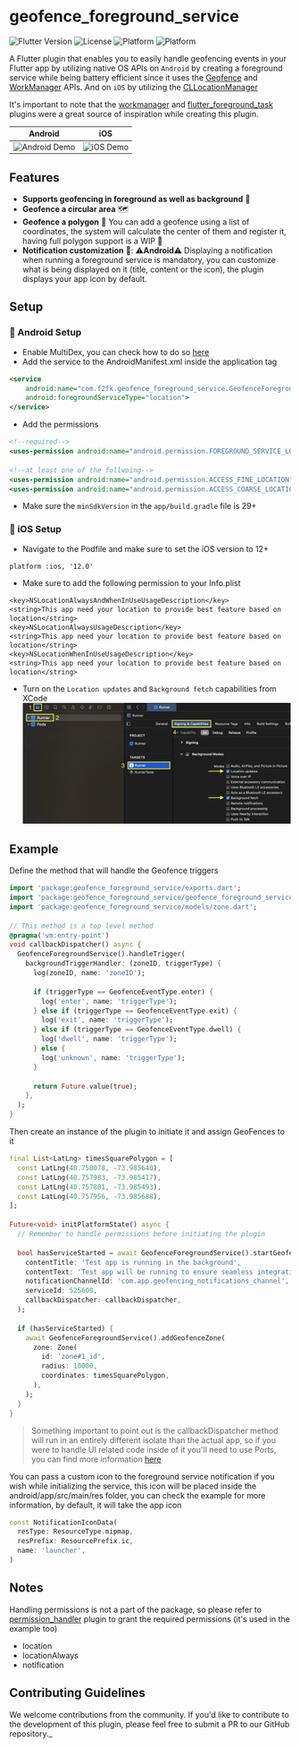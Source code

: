 # geofence_foreground_service

![Flutter Version](https://img.shields.io/badge/flutter-%3E%3D3.3.0-blue.svg)
![License](https://img.shields.io/badge/license-Apache%202.0-blue.svg)
![Platform](https://img.shields.io/badge/platform-android-lightgrey.svg)
![Platform](https://img.shields.io/badge/platform-ios-lightgrey.svg)

A Flutter plugin that enables you to easily handle geofencing events in your Flutter app by utilizing native OS APIs on `Android` by creating a foreground service while being battery efficient since it uses the [Geofence](https://developer.android.com/training/location/geofencing) and [WorkManager](https://developer.android.com/topic/libraries/architecture/workmanager) APIs. And on `iOS` by utilizing the [CLLocationManager](https://developer.apple.com/documentation/corelocation/cllocationmanager)

It's important to note that the [workmanager](https://pub.dev/packages/workmanager)
and [flutter_foreground_task](https://pub.dev/packages/flutter_foreground_task) plugins were a
great source of inspiration while creating this plugin.

Android|iOS
--|--
![Android Demo](https://github.com/Basel-525k/geofence_foreground_service/blob/main/assets/gifs/Geofencing_Android.gif)|![iOS Demo](https://github.com/Basel-525k/geofence_foreground_service/blob/main/assets/gifs/Geofencing_iOS.gif)

## Features

- **Supports geofencing in foreground as well as background** 💪
- **Geofence a circular area** 🗺️
- **Geofence a polygon** 🤯 You can add a geofence using a list of coordinates, the system will calculate the center of them and register it, having full polygon support is a WIP 🚧
- **Notification customization** 🔔: ⚠️**Android**⚠️ Displaying a notification when running a foreground service is mandatory, you can customize what is being displayed on it (title, content or the icon), the plugin displays your app icon by default.

## Setup

### 🔧 Android Setup

- Enable MultiDex, you can check how to do
  so [here](https://docs.flutter.dev/deployment/android#enabling-multidex-support)
- Add the service to the AndroidManifest.xml inside the application tag

```xml
<service 
    android:name="com.f2fk.geofence_foreground_service.GeofenceForegroundService"
    android:foregroundServiceType="location">
</service>
```
- Add the permissions
```xml
<!--required-->
<uses-permission android:name="android.permission.FOREGROUND_SERVICE_LOCATION" />

<!--at least one of the follwoing-->
<uses-permission android:name="android.permission.ACCESS_FINE_LOCATION" />
<uses-permission android:name="android.permission.ACCESS_COARSE_LOCATION" />
```
- Make sure the `minSdkVersion` in the `app/build.gradle` file is 29+

### 🔧 iOS Setup

- Navigate to the Podfile and make sure to set the iOS version to 12+
```
platform :ios, '12.0'
```
- Make sure to add the following permission to your Info.plist
```
<key>NSLocationAlwaysAndWhenInUseUsageDescription</key>
<string>This app need your location to provide best feature based on location</string>
<key>NSLocationAlwaysUsageDescription</key>
<string>This app need your location to provide best feature based on location</string>
<key>NSLocationWhenInUseUsageDescription</key>
<string>This app need your location to provide best feature based on location</string>
```
- Turn on the `Location updates` and `Background fetch` capabilities from XCode
  ![iOS capabilities](https://github.com/Basel-525k/geofence_foreground_service/blob/main/assets/images/ios_setup_steps.png?raw=true)

## Example

Define the method that will handle the Geofence triggers

```dart
import 'package:geofence_foreground_service/exports.dart';
import 'package:geofence_foreground_service/geofence_foreground_service.dart';
import 'package:geofence_foreground_service/models/zone.dart';

// This method is a top level method
@pragma('vm:entry-point')
void callbackDispatcher() async {
  GeofenceForegroundService().handleTrigger(
    backgroundTriggerHandler: (zoneID, triggerType) {
      log(zoneID, name: 'zoneID');

      if (triggerType == GeofenceEventType.enter) {
        log('enter', name: 'triggerType');
      } else if (triggerType == GeofenceEventType.exit) {
        log('exit', name: 'triggerType');
      } else if (triggerType == GeofenceEventType.dwell) {
        log('dwell', name: 'triggerType');
      } else {
        log('unknown', name: 'triggerType');
      }

      return Future.value(true);
    },
  );
}
```

Then create an instance of the plugin to initiate it and assign GeoFences to it

```dart
final List<LatLng> timesSquarePolygon = [
  const LatLng(40.758078, -73.985640),
  const LatLng(40.757983, -73.985417),
  const LatLng(40.757881, -73.985493),
  const LatLng(40.757956, -73.985688),
];

Future<void> initPlatformState() async {
  // Remember to handle permissions before initiating the plugin

  bool hasServiceStarted = await GeofenceForegroundService().startGeofencingService(
    contentTitle: 'Test app is running in the background',
    contentText: 'Test app will be running to ensure seamless integration with ops team',
    notificationChannelId: 'com.app.geofencing_notifications_channel',
    serviceId: 525600,
    callbackDispatcher: callbackDispatcher,
  );

  if (hasServiceStarted) {
    await GeofenceForegroundService().addGeofenceZone(
      zone: Zone(
        id: 'zone#1_id',
        radius: 10000,
        coordinates: timesSquarePolygon,
      ),
    );
  }
}
```

> Something important to point out is the callbackDispatcher method will run in an entirely
> different isolate than the actual app, so if you were to handle UI related code inside of it
> you'll
> need to use Ports, you can find more
> information
> [here](https://github.com/fluttercommunity/flutter_workmanager/issues/151#issuecomment-612637579)

You can pass a custom icon to the foreground service notification if you wish while initializing the
service, this icon will be placed inside the android/app/src/main/res folder, you can check the
example for more information, by default, it will take the app icon

```dart
const NotificationIconData(
  resType: ResourceType.mipmap,
  resPrefix: ResourcePrefix.ic,
  name: 'launcher',
)
```

## Notes

Handling permissions is not a part of the package, so please refer
to [permission_handler](https://pub.dev/packages/permission_handler) plugin to grant the required
permissions (it's used in the example too)

- location
- locationAlways
- notification

## Contributing Guidelines

We welcome contributions from the community. If you'd like to contribute to the development of this
plugin, please feel free to submit a PR to our GitHub repository._